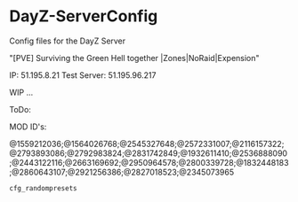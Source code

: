 # DayZ-ServerConfig

Config files for the DayZ Server

"[PVE] Surviving the Green Hell together |Zones|NoRaid|Expension"

IP: 51.195.8.21
Test Server: 51.195.96.217

WIP ...



ToDo:



MOD ID's:

@1559212036;@1564026768;@2545327648;@2572331007;@2116157322;@2793893086;@2792983824;@2831742849;@1932611410;@2536888090;@2443122116;@2663169692;@2950964578;@2800339728;@1832448183;@2860643107;@2921256386;@2827018523;@2345073965


<!-- .......................................... -->  
<!-- add to econemycore.xml & cfgrandompreset.xml -->
<!-- .......................................... -->  

<ce folder="db_split">
    <!-- Vanilla Types Split -->
        <file name="VT_Ammo.xml" type="types" />
        <file name="VT_Animals.xml" type="types" />
        <file name="VT_Attachments.xml" type="types" />
        <file name="VT_Base.xml" type="types" />
        <file name="VT_Civ_Clothing.xml" type="types" />
        <file name="VT_Components.xml" type="types" />
        <file name="VT_Containers.xml" type="types" />
        <file name="VT_Drinks.xml" type="types" />
        <file name="VT_Explosives.xml" type="types" />
        <file name="VT_Food.xml" type="types" />
        <file name="VT_Life_Only.xml" type="types" />
        <file name="VT_Medical.xml" type="types" />
        <file name="VT_Melee.xml" type="types" />
        <file name="VT_Mil_Clothing.xml" type="types" />
        <file name="VT_Seasonal.xml" type="types" />
        <file name="VT_Tools.xml" type="types" />
        <file name="VT_Vehicles.xml" type="types" />
        <file name="VT_Weapons.xml" type="types" />
        <file name="VT_Zombies.xml" type="types" />
    </ce>

<ce folder="expansion_ce">
		<file name="expansion_types.xml" type="types" />
		<file name="expansion_spawnabletypes.xml" type="spawnabletypes" />
		<file name="expansion_events.xml" type="events" />
	</ce>

<ce folder="db_custom">
	<!-- Mod Types -->
		<file name="BL_BoomLayThings_types.xml" type="types" />
		<file name="CJ_LootChest-CJ187_types.xml" type="types" />
		<file name="CJ_LootChest-CJ187_cfgspawnabletypes.xml" type="spawnabletypes" />
		<file name="CP_CannabisPlus_types.xml" type="types" />
		<file name="MMG_cfgspawnabletypes.xml" type="spawnabletypes" />
		<file name="MMG_Storage.xml" type="types" />
		<file name="MMG_types_ADMINGEAR.xml" type="types" />
		<file name="MMG_types_alpine.xml" type="types" />
		<file name="MMG_types_atacs.xml" type="types" />
		<file name="MMG_types_black.xml" type="types" />
		<file name="MMG_types_carbines.xml" type="types" />
		<file name="MMG_types_dark_woodland.xml" type="types" />
		<file name="MMG_types_erdl.xml" type="types" />
		<file name="MMG_types_green.xml" type="types" />
		<file name="MMG_types_multicam.xml" type="types" />
		<file name="MMG_types_multicam_tropic.xml" type="types" />
		<file name="MMG_types_multicamblack.xml" type="types" />
		<file name="MMG_types_NBC+NVG.xml" type="types" />
		<file name="MMG_types_patches.xml" type="types" />
		<file name="MMG_types_police.xml" type="types" />
		<file name="MMG_types_tan.xml" type="types" />
		<file name="MMG_types_ucp.xml" type="types" />
		<file name="MMGCC_CivilianClothing_types.xml" type="types" />
		<file name="RUSForma_Types.xml" type="types" />
		<file name="SLC_Swords_types.xml" type="types" />
		<file name="SLC_Swords_spawnabletypes.xml" type="spawnabletypes" />
		<file name="SNAFU_types.xml" type="types" />
		<file name="SNAFU_spawnabletypes.xml" type="spawnabletypes" />
	</ce>
	
	cfg_randompresets
	
<cargo chance="0.15" name="toolsHermit">
				<item name="WeaponCleaningKit" chance="0.10" />
				<item name="Matchbox" chance="0.15" />
				<item name="CanOpener" chance="0.05" />
				<item name="Rope" chance="0.07" />
				<item name="Rag" chance="0.07" />
				<item name="CJ_Key1" chance="0.01" />
				<item name="CJ_Key2" chance="0.01" />
				<item name="Hatchet" chance="0.07" />
				<item name="StoneKnife" chance="0.1" />
				<item name="HuntingKnife" chance="0.08" />
				<item name="PurificationTablets" chance="0.05" />
				<item name="CharcoalTablets" chance="0.05" />
		</cargo>
		<cargo chance="0.25" name="toolsPolice">
				<item name="Battery9V" chance="0.1" />
				<item name="PersonalRadio" chance="0.1" />
				<item name="Flashlight" chance="0.15" />
				<item name="Roadflare" chance="0.2" />
				<item name="CombatKnife" chance="0.05" />
				<item name="Morphine" chance="0.05" />
				<item name="CJ_Key1" chance="0.01" />
				<item name="CJ_Key2" chance="0.01" />
				<item name="BandageDressing" chance="0.05" />
		</cargo>
		<cargo chance="0.35" name="toolsIndustrial">
				<item name="Pipe" chance="0.07" />
				<item name="Hatchet" chance="0.07" />
				<item name="Crowbar" chance="0.07" />
				<item name="Rope" chance="0.1" />
				<item name="DuctTape" chance="0.1" />
				<item name="CJ_Key2" chance="0.01" />
				<item name="Battery9V" chance="0.2" />
				<item name="Flashlight" chance="0.2" />
		</cargo>
		<cargo chance="0.1" name="mixArmy">
				<item name="SodaCan_Cola" chance="0.05" />
				<item name="SodaCan_Pipsi" chance="0.05" />
				<item name="SodaCan_Spite" chance="0.05" />
				<item name="TunaCan" chance="0.1" />
				<item name="SardinesCan" chance="0.05" />
				<item name="CJ_Key3" chance="0.01" />
				<item name="PeachesCan" chance="0.05" />
				<item name="SpaghettiCan" chance="0.05" />
				<item name="BakedBeansCan" chance="0.05" />
				<item name="TacticalBaconCan" chance="0.1" />
				<item name="Canteen" chance="0.1" />
				<item name="Ammo_45ACP" chance="0.2" />
				<item name="AmmoBox_45ACP_25Rnd" chance="0.05" />
				<item name="Ammo_762x39" chance="0.2" />
				<item name="AmmoBox_762x39_20Rnd" chance="0.05" />
				<item name="Ammo_762x54" chance="0.2" />
				<item name="AmmoBox_762x54_20Rnd" chance="0.05" />
		</cargo>




